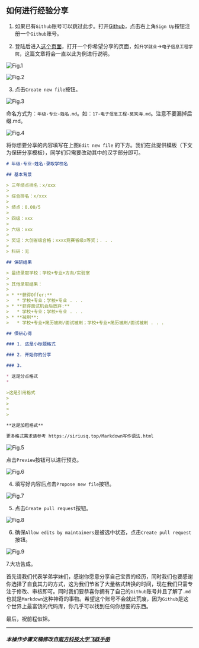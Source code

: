 ## 如何进行经验分享

1. 如果已有`Github`账号可以跳过此步。打开[Github](https://github.com)，点击右上角`Sign Up`按钮注册一个`Github`账号。

2. 登陆后进入[这个页面](https://github.com/AHUer-LeapLap/Impart-Inherit/tree/main/docs)，打开一个你希望分享的页面，如``升学就业``->``电子信息工程学院``，这篇文章将会一直以此为例进行说明。

![Fig.1](_media/经验分享步骤1.png)

![Fig.2](_media/经验分享步骤2.png)

3. 点击`Create new file`按钮。

![Fig.3](_media/经验分享步骤3.png)

命名方式为：`年级-专业-姓名.md`。如：`17-电子信息工程-莫笑海.md`。注意不要漏掉后缀.md。

![Fig.4](_media/经验分享步骤4.png)

将你想要分享的内容填写在上图`Edit new file` 的下方。我们在此提供模板（下文为保研分享模板），同学们只需要改动其中的汉字部分即可。

```markdown
# 年级-专业-姓名-录取学校名

## 基本背景

> 三年绩点排名：x/xxx
>
> 综合排名：x/xxx
>
> 绩点：0.00/5
>
> 四级：xxx
>
> 六级：xxx
>
> 奖证：大创省级合格；xxxx竞赛省级x等奖；. . . 
>
> 科研：无

## 保研结果

> 最终录取学校：学校+专业+方向/实验室
>
> 其他录取结果：
>
> * **获得Offer:**
>   * 学校+专业；学校+专业 . . .
> * **获得面试机会后放弃:**
>   * 学校+专业；学校+专业 . . .
> * **被刷**:
>   * 学校+专业+简历被刷/面试被刷；学校+专业+简历被刷/面试被刷 . . .

## 保研心得

### 1. 这是小标题格式

### 2. 开始你的分享

### 3. 

* 这是分点格式
* 

>这是引用格式
>
>
>
>

**这是加粗格式**

更多格式需求请参考 https://siriusq.top/Markdown写作语法.html
```

![Fig.5](_media/经验分享步骤5.png)

点击`Preview`按钮可以进行预览。

![Fig.6](_media/经验分享步骤6.png)

4. 填写好内容后点击`Propose new file`按钮。

![Fig.7](_media/经验分享步骤7.png)

5. 点击`Create pull request`按钮。

![Fig.8](_media/经验分享步骤8.png)

6. 确保`Allow edits by maintainers`是被选中状态，点击`Create pull request`按钮。

![Fig.9](_media/经验分享步骤9.png)

7.大功告成。

首先请我们代表学弟学妹们，感谢你愿意分享自己宝贵的经历，同时我们也要感谢你选择了自食其力的方式，这为我们节省了大量格式转换的时间，现在我们只需专注于修改、审核即可。同时我们要恭喜你拥有了自己的`Github`账号并且了解了`.md`也就是`Markdown`这种神奇的事物。希望这个账号不会就此荒废，因为`Github`是这个世界上最富饶的代码库，你几乎可以找到任何你想要的东西。

最后，祝前程似锦。



------------

##### 本操作步骤文稿修改自[南方科技大学飞跃手册](https://sustech-application.github.io/2020-Fall/#/如何进行经验分享)